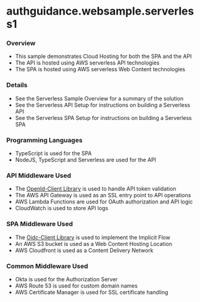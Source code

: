 # authguidance.websample.serverless1

### Overview
* This sample demonstrates Cloud Hosting for both the SPA and the API
* The API is hosted using AWS serverless API technologies
* The SPA is hosted using AWS serverless Web Content technologies

### Details
* See the Serverless Sample Overview for a summary of the solution
* See the Serverless API Setup for instructions on building a Serverless API
* See the Serverless SPA Setup for instructions on building a Serverless SPA

### Programming Languages
* TypeScript is used for the SPA
* NodeJS, TypeScript and Serverless are used for the API

### API Middleware Used
* The [OpenId-Client Library](https://github.com/panva/node-openid-client) is used to handle API token validation
* The AWS API Gateway is used as an SSL entry point to API operations
* AWS Lambda Functions are used for OAuth authorization and API logic
* CloudWatch is used to store API logs

### SPA Middleware Used
* The [Oidc-Client Library](https://github.com/IdentityModel/oidc-client-js) is used to implement the Implicit Flow
* An AWS S3 bucket is used as a Web Content Hosting Location
* AWS Cloudfront is used as a Content Delivery Network

### Common Middleware Used
* Okta is used for the Authorization Server
* AWS Route 53 is used for custom domain names
* AWS Certificate Manager is used for SSL certificate handling
